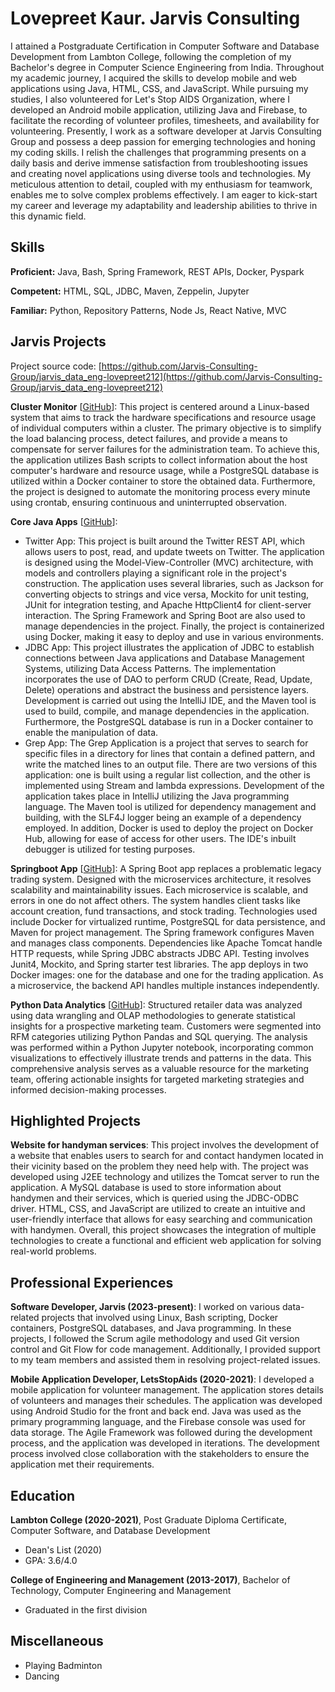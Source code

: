 
# Lovepreet Kaur. Jarvis Consulting

I attained a Postgraduate Certification in Computer Software and Database Development from Lambton College, following the completion of my Bachelor's degree in Computer Science Engineering from India. Throughout my academic journey, I acquired the skills to develop mobile and web applications using Java, HTML, CSS, and JavaScript. While pursuing my studies, I also volunteered for Let's Stop AIDS Organization, where I developed an Android mobile application, utilizing Java and Firebase, to facilitate the recording of volunteer profiles, timesheets, and availability for volunteering. Presently, I work as a software developer at Jarvis Consulting Group and possess a deep passion for emerging technologies and honing my coding skills. I relish the challenges that programming presents on a daily basis and derive immense satisfaction from troubleshooting issues and creating novel applications using diverse tools and technologies. My meticulous attention to detail, coupled with my enthusiasm for teamwork, enables me to solve complex problems effectively. I am eager to kick-start my career and leverage my adaptability and leadership abilities to thrive in this dynamic field.

## Skills

**Proficient:** Java, Bash, Spring Framework, REST APIs, Docker, Pyspark

**Competent:** HTML, SQL, JDBC, Maven, Zeppelin, Jupyter

**Familiar:** Python, Repository Patterns, Node Js, React Native, MVC

## Jarvis Projects

Project source code: [https://github.com/Jarvis-Consulting-Group/jarvis_data_eng-lovepreet212](https://github.com/Jarvis-Consulting-Group/jarvis_data_eng-lovepreet212)


**Cluster Monitor** [[GitHub](https://github.com/Jarvis-Consulting-Group/jarvis_data_eng-lovepreet212/tree/master/linux_sql)]: This project is centered around a Linux-based system that aims to track the hardware specifications and resource usage of individual computers within a cluster. The primary objective is to simplify the load balancing process, detect failures, and provide a means to compensate for server failures for the administration team. To achieve this, the application utilizes Bash scripts to collect information about the host computer's hardware and resource usage, while a PostgreSQL database is utilized within a Docker container to store the obtained data. Furthermore, the project is designed to automate the monitoring process every minute using crontab, ensuring continuous and uninterrupted observation.

**Core Java Apps** [[GitHub](https://github.com/Jarvis-Consulting-Group/jarvis_data_eng-lovepreet212/tree/master/core_java)]:
      
  - Twitter App: This project is built around the Twitter REST API, which allows users to post, read, and update tweets on Twitter. The application is designed using the Model-View-Controller (MVC) architecture, with models and controllers playing a significant role in the project's construction. The application uses several libraries, such as Jackson for converting objects to strings and vice versa, Mockito for unit testing, JUnit for integration testing, and Apache HttpClient4 for client-server interaction. The Spring Framework and Spring Boot are also used to manage dependencies in the project. Finally, the project is containerized using Docker, making it easy to deploy and use in various environments.
  - JDBC App: This project illustrates the application of JDBC to establish connections between Java applications and Database Management Systems, utilizing Data Access Patterns. The implementation incorporates the use of DAO to perform CRUD (Create, Read, Update, Delete) operations and abstract the business and persistence layers. Development is carried out using the IntelliJ IDE, and the Maven tool is used to build, compile, and manage dependencies in the application. Furthermore, the PostgreSQL database is run in a Docker container to enable the manipulation of data.
  - Grep App: The Grep Application is a project that serves to search for specific files in a directory for lines that contain a defined pattern, and write the matched lines to an output file. There are two versions of this application: one is built using a regular list collection, and the other is implemented using Stream and lambda expressions. Development of the application takes place in IntelliJ utilizing the Java programming language. The Maven tool is utilized for dependency management and building, with the SLF4J logger being an example of a dependency employed. In addition, Docker is used to deploy the project on Docker Hub, allowing for ease of access for other users. The IDE's inbuilt debugger is utilized for testing purposes.

**Springboot App** [[GitHub](https://github.com/Jarvis-Consulting-Group/jarvis_data_eng-lovepreet212/tree/master/springboot)]: A Spring Boot app replaces a problematic legacy trading system. Designed with the microservices architecture, it resolves scalability and maintainability issues. Each microservice is scalable, and errors in one do not affect others. The system handles client tasks like account creation, fund transactions, and stock trading. Technologies used include Docker for virtualized runtime, PostgreSQL for data persistence, and Maven for project management. The Spring framework configures Maven and manages class components. Dependencies like Apache Tomcat handle HTTP requests, while Spring JDBC abstracts JDBC API. Testing involves Junit4, Mockito, and Spring starter test libraries. The app deploys in two Docker images: one for the database and one for the trading application. As a microservice, the backend API handles multiple instances independently.

**Python Data Analytics** [[GitHub](https://github.com/Jarvis-Consulting-Group/jarvis_data_eng-lovepreet212/tree/master/python_data_anlytic)]: Structured retailer data was analyzed using data wrangling and OLAP methodologies to generate statistical insights for a prospective marketing team. Customers were segmented into RFM categories utilizing Python Pandas and SQL querying. The analysis was performed within a Python Jupyter notebook, incorporating common visualizations to effectively illustrate trends and patterns in the data. This comprehensive analysis serves as a valuable resource for the marketing team, offering actionable insights for targeted marketing strategies and informed decision-making processes.


## Highlighted Projects
**Website for handyman services**: This project involves the development of a website that enables users to search for and contact handymen located in their vicinity based on the problem they need help with. The project was developed using J2EE technology and utilizes the Tomcat server to run the application. A MySQL database is used to store information about handymen and their services, which is queried using the JDBC-ODBC driver. HTML, CSS, and JavaScript are utilized to create an intuitive and user-friendly interface that allows for easy searching and communication with handymen. Overall, this project showcases the integration of multiple technologies to create a functional and efficient web application for solving real-world problems.


## Professional Experiences

**Software Developer, Jarvis (2023-present)**: I worked on various data-related projects that involved using Linux, Bash scripting, Docker containers, PostgreSQL databases, and Java programming. In these projects, I followed the Scrum agile methodology and used Git version control and Git Flow for code management. Additionally, I provided support to my team members and assisted them in resolving project-related issues.

**Mobile Application Developer, LetsStopAids (2020-2021)**: I developed a mobile application for volunteer management. The application stores details of volunteers and manages their schedules. The application was developed using Android Studio for the front and back end. Java was used as the primary programming language, and the Firebase console was used for data storage. The Agile Framework was followed during the development process, and the application was developed in iterations. The development process involved close collaboration with the stakeholders to ensure the application met their requirements.


## Education
**Lambton College (2020-2021)**, Post Graduate Diploma Certificate, Computer Software, and Database Development
- Dean's List (2020)
- GPA: 3.6/4.0

**College of Engineering and Management (2013-2017)**, Bachelor of Technology, Computer Engineering and Management
- Graduated in the first division


## Miscellaneous
- Playing Badminton
- Dancing
